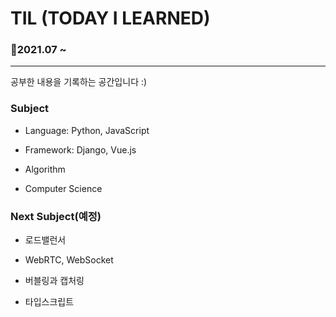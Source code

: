 # TIL (TODAY I LEARNED)

### :date:2021.07 ~

---

공부한 내용을 기록하는 공간입니다 :)

### Subject

- Language: Python, JavaScript

- Framework: Django, Vue.js

- Algorithm

- Computer Science

  



### Next Subject(예정)

- 로드밸런서
- WebRTC, WebSocket

- 버블링과 캡처링
- 타입스크립트
